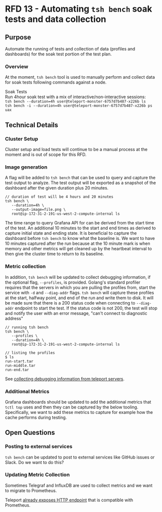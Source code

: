 # RFD 13 - Automating `tsh bench` soak tests and data collection
## Purpose
Automate the running of tests and collection of data (profiles and dashboards) for the soak test portion of the test plan.

### Overview
At the moment, `tsh bench` tool is used to manually perform and collect data for soak tests following commands against a node.

Soak Tests    
Run 4hour soak test with a mix of interactive/non-interactive sessions:   
`tsh bench --duration=4h user@teleport-monster-6757d7b487-x226b ls`   
`tsh bench -i --duration=4h user@teleport-monster-6757d7b487-x226b ps uax`

## Technical Details
### Cluster Setup
Cluster setup and load tests will continue to be a manual process at the moment and is out of scope for this RFD.

### Image generation
A flag will be added to `tsh bench` that can be used to query and capture the test output to analyze. The test output will be exported as a snapshot of the dashboard after the given duration plus 20 minutes. 

```
// duration of test will be 4 hours and 20 minutes
tsh bench \
   --duration=4h \
   --output-image=file.png \
   root@ip-172-31-2-191-us-west-2-compute-internal ls
```

The time range to query Grafana API for can be derived from the start time of the test. An additional 10 minutes to the start and end times as derived to capture initial state and ending state. It is beneficial to capture the dashboard before `tsh bench` to know what the baseline is. We want to have 10 minutes captured after the run because at the 10 minute mark is when memory and other metrics will get cleaned up by the heartbeat interval to then give the cluster time to return to its baseline.

### Metric collection  
In addition, `tsh bench` will be updated to collect debugging information, if the optional flag, `--profiles`, is provided. Golang's standard profiler requires that the servers in which you are pulling the profiles from, start the service with `-d` and `--diag-addr` flags. `tsh bench` will capture these profiles at the start, halfway point, and end of the run and write them to disk. It will be made sure that there is a 200 status code when connecting to `--diag-addr` endpoint to start the test. If the status code is not 200, the test will stop and notify the user with an error message, "can't connect to diagnostic address"  

```
// running tsh bench
tsh bench \
   --profiles \
   --duration=4h \
   root@ip-172-31-2-191-us-west-2-compute-internal ls
```

```
// listing the profiles
$ ls
run-start.tar
run-middle.tar
run-end.tar
```
See [collecting debugging information from teleport servers](https://community.gravitational.com/t/collecting-debugging-information-from-teleport-server/123). 

### Additional Metrics
Grafana dashboards should be updated to add the additional metrics that `tctl top` uses and then they can be captured by the below tooling. Specifically, we want to add these metrics to capture for example how the cache performs during testing.

## Open Questions
### Posting to external services
`tsh bench` can be updated to post to external services like GitHub issues or Slack. Do we want to do this?

### Updating Metric Collection
Sometimes Telegraf and InfluxDB are used to collect metrics and we want to migrate to Prometheus.

Teleport [already exposes HTTP endpoint](https://goteleport.com/teleport/docs/metrics-logs-reference/#teleport-prometheus-endpoint) that is compatible with Prometheus. 


